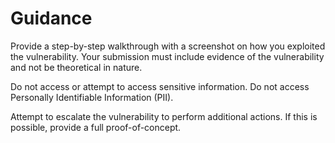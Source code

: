 # Guidance

Provide a step-by-step walkthrough with a screenshot on how you exploited the vulnerability. Your submission must include evidence of the vulnerability and not be theoretical in nature.

Do not access or attempt to access sensitive information. Do not access Personally Identifiable Information (PII).

Attempt to escalate the vulnerability to perform additional actions. If this is possible, provide a full proof-of-concept.
